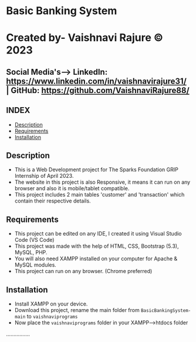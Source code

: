 # Basic Banking System
# Created by- Vaishnavi Rajure © 2023
## Social Media's--> LinkedIn: https://www.linkedin.com/in/vaishnavirajure31/  | GitHub: https://github.com/VaishnaviRajure88/


## INDEX
- [Description](#Description)
- [Requirements](#Requirements)
- [Installation](#Installation)


## Description
- This is a Web Development project for The Sparks Foundation GRIP Internship of April 2023.
- The website in this project is also Responsive, it means it can run on any browser and also it is mobile/tablet compatible.
- This project includes 2 main tables 'customer' and 'transaction' which contain their respective details.


## Requirements
- This project can be edited on any IDE, I created it using Visual Studio Code (VS Code)
- This project was made with the help of HTML, CSS, Bootstrap (5.3), MySQL, PHP.
- You will also need XAMPP installed on your computer for Apache & MySQL modules.
- This project can run on any browser. (Chrome preferred)

## Installation
- Install XAMPP on your device.
- Download this project, rename the main folder from `BasicBankingSystem-main` to `vaishnaviprograms`
- Now place the `vaishnaviprograms` folder in your XAMPP-->htdocs folder

................

